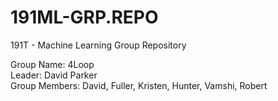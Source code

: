 # 191ML-GRP.REPO
191T - Machine Learning Group Repository

Group Name: 4Loop  
Leader: David Parker  
Group Members: David, Fuller, Kristen, Hunter, Vamshi, Robert
